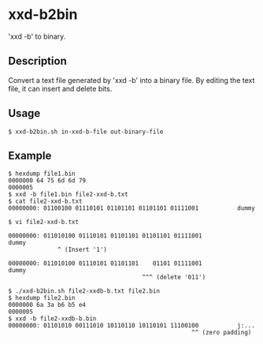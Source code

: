 xxd-b2bin
=========
'xxd -b' to binary.

## Description
Convert a text file generated by 'xxd -b' into a binary file. By editing the text file, it can insert and delete bits.

## Usage
```
$ xxd-b2bin.sh in-xxd-b-file out-binary-file
```

## Example
```
$ hexdump file1.bin
0000000 64 75 6d 6d 79
0000005
$ xxd -b file1.bin file2-xxd-b.txt
$ cat file2-xxd-b.txt
00000000: 01100100 01110101 01101101 01101101 01111001           dummy
```
```
$ vi file2-xxd-b.txt
```
```
00000000: 011010100 01110101 01101101 01101101 01111001           dummy
              ^ (Insert '1')
```
```
00000000: 011010100 01110101 01101101    01101 01111001           dummy
                                      ^^^ (delete '011')
```
```
$ ./xxd-b2bin.sh file2-xxdb-b.txt file2.bin
$ hexdump file2.bin
0000000 6a 3a b6 b5 e4
0000005
$ xxd -b file2-xxdb-b.bin
00000000: 01101010 00111010 10110110 10110101 11100100           j:...
                                                    ^^ (zero padding)
```
